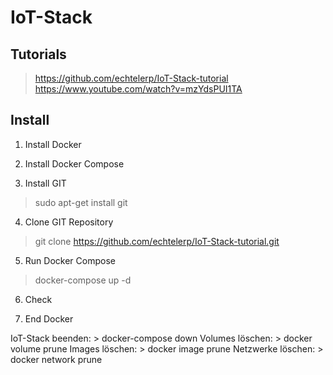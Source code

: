 # IoT-Stack

## Tutorials
> https://github.com/echtelerp/IoT-Stack-tutorial
> https://www.youtube.com/watch?v=mzYdsPUI1TA

## Install

1. Install Docker

2. Install Docker Compose

3. Install GIT
> sudo apt-get install git


4. Clone GIT Repository

> git clone https://github.com/echtelerp/IoT-Stack-tutorial.git

5. Run Docker Compose
> docker-compose up -d

6. Check 


7. End Docker

IoT-Stack beenden: > docker-compose down
Volumes löschen: > docker volume prune
Images löschen: > docker image prune
Netzwerke löschen: > docker network prune
